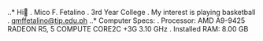 ..* Hi👋
. Mico F. Fetalino
. 3rd Year College
. My interest is playing basketball
. qmffetalino@tip.edu.ph
..* Computer Specs:
. Processor: AMD A9-9425 RADEON R5, 5 COMPUTE CORE2C +3G 3.10 GHz
. Installed RAM: 8.00 GB

<!---
mfetalino-tip/mfetalino-tip is a ✨ special ✨ repository because its `README.md` (this file) appears on your GitHub profile.
You can click the Preview link to take a look at your changes.
--->
